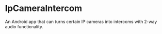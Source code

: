 # IpCameraIntercom
An Android app that can turns certain IP cameras into intercoms with 2-way audio functionality.

